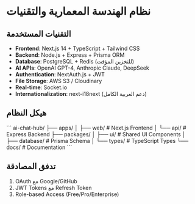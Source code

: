 # نظام الهندسة المعمارية والتقنيات

## التقنيات المستخدمة
- **Frontend**: Next.js 14 + TypeScript + Tailwind CSS
- **Backend**: Node.js + Express + Prisma ORM
- **Database**: PostgreSQL + Redis (للتخزين المؤقت)
- **AI APIs**: OpenAI GPT-4, Anthropic Claude, DeepSeek
- **Authentication**: NextAuth.js + JWT
- **File Storage**: AWS S3 / Cloudinary
- **Real-time**: Socket.io
- **Internationalization**: next-i18next (دعم العربية الكامل)

## هيكل النظام
\`\`\`
ai-chat-hub/
├── apps/
│   ├── web/                 # Next.js Frontend
│   └── api/                 # Express Backend
├── packages/
│   ├── ui/                  # Shared UI Components
│   ├── database/            # Prisma Schema
│   └── types/               # TypeScript Types
└── docs/                    # Documentation
\`\`\`

## تدفق المصادقة
1. OAuth مع Google/GitHub
2. JWT Tokens مع Refresh Token
3. Role-based Access (Free/Pro/Enterprise)
